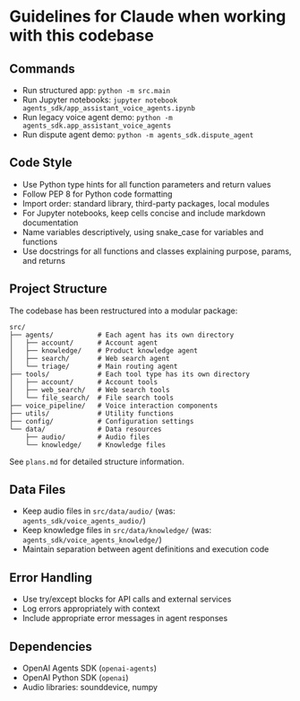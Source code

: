 # Guidelines for Claude when working with this codebase

## Commands
- Run structured app: `python -m src.main`
- Run Jupyter notebooks: `jupyter notebook agents_sdk/app_assistant_voice_agents.ipynb`
- Run legacy voice agent demo: `python -m agents_sdk.app_assistant_voice_agents`
- Run dispute agent demo: `python -m agents_sdk.dispute_agent`

## Code Style
- Use Python type hints for all function parameters and return values
- Follow PEP 8 for Python code formatting
- Import order: standard library, third-party packages, local modules
- For Jupyter notebooks, keep cells concise and include markdown documentation
- Name variables descriptively, using snake_case for variables and functions
- Use docstrings for all functions and classes explaining purpose, params, and returns

## Project Structure
The codebase has been restructured into a modular package:

```
src/
├── agents/           # Each agent has its own directory
│   ├── account/      # Account agent
│   ├── knowledge/    # Product knowledge agent
│   ├── search/       # Web search agent
│   └── triage/       # Main routing agent
├── tools/            # Each tool type has its own directory
│   ├── account/      # Account tools
│   ├── web_search/   # Web search tools
│   └── file_search/  # File search tools
├── voice_pipeline/   # Voice interaction components
├── utils/            # Utility functions
├── config/           # Configuration settings
└── data/             # Data resources
    ├── audio/        # Audio files
    └── knowledge/    # Knowledge files
```

See `plans.md` for detailed structure information.

## Data Files
- Keep audio files in `src/data/audio/` (was: `agents_sdk/voice_agents_audio/`)
- Keep knowledge files in `src/data/knowledge/` (was: `agents_sdk/voice_agents_knowledge/`)
- Maintain separation between agent definitions and execution code

## Error Handling
- Use try/except blocks for API calls and external services
- Log errors appropriately with context
- Include appropriate error messages in agent responses

## Dependencies
- OpenAI Agents SDK (`openai-agents`)
- OpenAI Python SDK (`openai`)
- Audio libraries: sounddevice, numpy